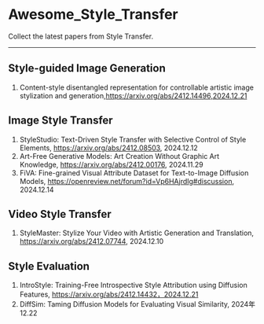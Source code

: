 # Awesome_Style_Transfer

Collect the latest papers from Style Transfer.

---



## Style-guided Image Generation
1. Content-style disentangled representation for controllable artistic image stylization and generation,https://arxiv.org/abs/2412.14496,2024.12.21


## Image Style Transfer

1. StyleStudio: Text-Driven Style Transfer with Selective Control of Style Elements, https://arxiv.org/abs/2412.08503, 2024.12.12
2. Art-Free Generative Models: Art Creation Without Graphic Art Knowledge, https://arxiv.org/abs/2412.00176, 2024.11.29
3. FiVA: Fine-grained Visual Attribute Dataset for Text-to-Image Diffusion Models, https://openreview.net/forum?id=Vp6HAjrdIg#discussion, 2024.12.14

## Video Style Transfer

1. StyleMaster: Stylize Your Video with Artistic Generation and Translation, https://arxiv.org/abs/2412.07744, 2024.12.10


## Style Evaluation
1. IntroStyle: Training-Free Introspective Style Attribution using Diffusion Features, https://arxiv.org/abs/2412.14432，2024.12.21
2. DiffSim: Taming Diffusion Models for Evaluating Visual Similarity, 2024年12.22
